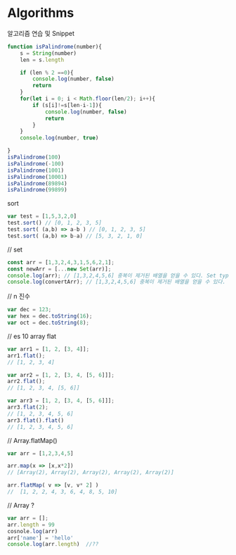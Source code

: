 ﻿# Algorithms
알고리즘 연습 및 Snippet


```javascript
function isPalindrome(number){
    s = String(number)
    len = s.length

    if (len % 2 ==0){
        console.log(number, false)
        return
    }
    for(let i = 0; i < Math.floor(len/2); i++){
        if (s[i]!=s[len-i-1]){
            console.log(number, false)
            return
        }
    }
    console.log(number, true)

}
isPalindrome(100)
isPalindrome(-100)
isPalindrome(1001)
isPalindrome(10001)
isPalindrome(89894)
isPalindrome(99899)

```


sort 

```javascript
var test = [1,5,3,2,0]
test.sort() // [0, 1, 2, 3, 5]
test.sort( (a,b) => a-b ) // [0, 1, 2, 3, 5]
test.sort( (a,b) => b-a) // [5, 3, 2, 1, 0]

```


// set
```javascript
const arr = [1,3,2,4,3,1,5,6,2,1];
const newArr = [...new Set(arr)];
console.log(arr); // [1,3,2,4,5,6] 중복이 제거된 배열을 얻을 수 있다. Set type입니다.
console.log(convertArr); // [1,3,2,4,5,6] 중복이 제거된 배열을 얻을 수 있다.
```

// n 진수
```javascript
var dec = 123; 
var hex = dec.toString(16);
var oct = dec.toString(8);
```

// es 10 array flat

```javascript
var arr1 = [1, 2, [3, 4]];
arr1.flat(); 
// [1, 2, 3, 4]

var arr2 = [1, 2, [3, 4, [5, 6]]];
arr2.flat();
// [1, 2, 3, 4, [5, 6]]

var arr3 = [1, 2, [3, 4, [5, 6]]];
arr3.flat(2);
// [1, 2, 3, 4, 5, 6]
arr3.flat().flat()
// [1, 2, 3, 4, 5, 6]
```


// Array.flatMap()

```javascript
var arr = [1,2,3,4,5]

arr.map(x => [x,x*2])
// [Array(2), Array(2), Array(2), Array(2), Array(2)]

arr.flatMap( v => [v, v* 2] )
//  [1, 2, 2, 4, 3, 6, 4, 8, 5, 10]
```


// Array ?

``` javascript
var arr = [];
arr.length = 99
cosnole.log(arr)
arr['name'] = 'hello'
console.log(arr.length)  //??
```
